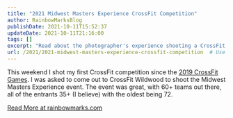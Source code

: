 ```yaml
---
title: "2021 Midwest Masters Experience CrossFit Competition"
author: RainbowMarksBlog
publishDate: 2021-10-11T15:52:37
updateDate: 2021-10-11T21:16:00
tags: []
excerpt: "Read about the photographer's experience shooting a CrossFit competition with 60+ teams at CrossFit Wildwood. Discover more at rainbowmarks.com today!"
url: /2021/2021-midwest-masters-experience-crossfit-competition  # Use the generated URL with year
---
```

<p>This weekend I shot my first CrossFit competition since the&nbsp;<a href="https://rainbowmarks.smugmug.com/CrossFit/2019-CrossFit-Games">2019 CrossFit Games</a>. I was asked to come out to CrossFit Wildwood to shoot the Midwest Masters Experience event. The event was great, with 60+ teams out there, all of the entrants 35+ (I believe) with the oldest being 72.</p>  <a href="https://rainbowmarks.com/Events/2021/10/MidwestMastersExperience">Read More at rainbowmarks.com</a>


